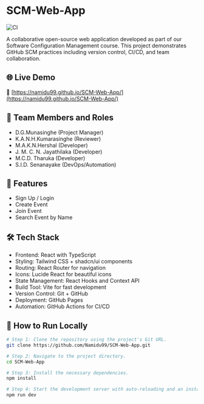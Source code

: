 # SCM-Web-App

![CI](https://github.com/Namidu99/SCM-Web-App/actions/workflows/ci.yml/badge.svg)

A collaborative open-source web application developed as part of our Software Configuration Management course. This project demonstrates GitHub SCM practices including version control, CI/CD, and team collaboration.

## 🌐 Live Demo

🔗 [https://namidu99.github.io/SCM-Web-App/](https://namidu99.github.io/SCM-Web-App/)

## 👥 Team Members and Roles

- D.G.Munasinghe (Project Manager)
- K.A.N.H.Kumarasinghe (Reviewer)
- M.A.K.N.Hershal (Developer)
- J. M. C. N. Jayathilaka (Developer)
- M.C.D. Tharuka (Developer)
- S.I.D. Senanayake (DevOps/Automation)

## 🚀 Features

- Sign Up / Login
- Create Event
- Join Event
- Search Event by Name

## 🛠️ Tech Stack

- Frontend: React with TypeScript
- Styling: Tailwind CSS + shadcn/ui components
- Routing: React Router for navigation
- Icons: Lucide React for beautiful icons
- State Management: React Hooks and Context API
- Build Tool: Vite for fast development
- Version Control: Git + GitHub
- Deployment: GitHub Pages
- Automation: GitHub Actions for CI/CD

## 🧪 How to Run Locally

```sh
# Step 1: Clone the repository using the project's Git URL.
git clone https://github.com/Namidu99/SCM-Web-App.git

# Step 2: Navigate to the project directory.
cd SCM-Web-App

# Step 3: Install the necessary dependencies.
npm install

# Step 4: Start the development server with auto-reloading and an instant preview.
npm run dev
